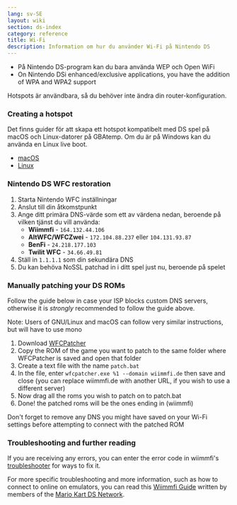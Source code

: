 ```yaml
---
lang: sv-SE
layout: wiki
section: ds-index
category: reference
title: Wi-Fi
description: Information om hur du använder Wi-Fi på Nintendo DS
---
```


- På Nintendo DS-program kan du bara använda WEP och Open WiFi
- On Nintendo DSi enhanced/exclusive applications, you have the addition of WPA and WPA2 support

Hotspots är användbara, så du behöver inte ändra din router-konfiguration.

### Creating a hotspot
Det finns guider för att skapa ett hotspot kompatibelt med DS spel på macOS och Linux-datorer på GBAtemp. Om du är på Windows kan du använda en Linux live boot.
- [macOS](https://gbatemp.net/threads/571658)
- [Linux](https://gbatemp.net/threads/543283)

### Nintendo DS WFC restoration
1. Starta Nintendo WFC inställningar
1. Anslut till din åtkomstpunkt
1. Ange ditt primära DNS-värde som ett av värdena nedan, beroende på vilken tjänst du vill använda:
   - **Wiimmfi** - `164.132.44.106`
   - **AltWFC/WFCZwei** - `172.104.88.237` eller `104.131.93.87`
   - **BenFi** - `24.218.177.103`
   - **Twilit WFC** - `34.66.49.81`
1. Ställ in `1.1.1.1` som din sekundära DNS
1. Du kan behöva NoSSL patchad in i ditt spel just nu, beroende på spelet

### Manually patching your DS ROMs
Follow the guide below in case your ISP blocks custom DNS servers, otherwise it is *strongly* recommended to follow the guide above.

Note: Users of GNU/Linux and macOS can follow very similar instructions, but will have to use mono

1. Download [WFCPatcher](https://github.com/AdmiralCurtiss/WfcPatcher/releases)
1. Copy the ROM of the game you want to patch to the same folder where WFCPatcher is saved and open that folder
1. Create a text file with the name `patch.bat`
1. In the file, enter `wfcpatcher.exe %1 --domain wiimmfi.de` then save and close (you can replace wiimmfi.de with another URL, if you wish to use a different server)
1. Now drag all the roms you wish to patch on to patch.bat
1. Done! the patched roms will be the ones ending in (wiimmfi)

Don't forget to remove any DNS you might have saved on your Wi-Fi settings before attempting to connect with the patched ROM

### Troubleshooting and further reading
If you are receiving any errors, you can enter the error code in wiimmfi's [troubleshooter](https://wiimmfi.de/error) for ways to fix it.

For more specific troubleshooting and more information, such as how to connect to online on emulators, you can read this [Wiimmfi Guide](https://docs.google.com/document/d/1f3PChwQig40UaiPXlh-Gi5CggGiBPzyrpiecLZlT8ZE/edit?usp=sharing) written by members of the [Mario Kart DS Network](https://discord.gg/pa9bea6).
